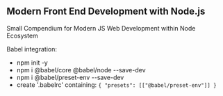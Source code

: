 ## Modern Front End Development with Node.js

Small Compendium for Modern JS Web Development within Node Ecosystem

Babel integration:

- npm init -y
- npm i @babel/core @babel/node --save-dev
- npm i @babel/preset-env --save-dev
- create '.babelrc' containing:
  `{
    "presets": [["@babel/preset-env"]]
}`
